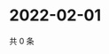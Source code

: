 # 2022-02-01

共 0 条

<!-- BEGIN WEIBO -->
<!-- 最后更新时间 Tue Feb 01 2022 13:00:50 GMT+0800 (China Standard Time) -->

<!-- END WEIBO -->
